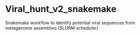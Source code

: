 # Viral_hunt_v2_snakemake
Snakemake workflow to identify potential viral sequences from metagenome assemblies (SLURM scheduler)
